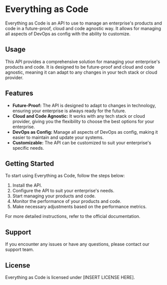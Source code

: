 # Everything as Code

Everything as Code is an API to use to manage an enterprise's products and code in a future-proof, cloud and code agnostic way. It allows for managing all aspects of DevOps as config with the ability to customize.

## Usage

This API provides a comprehensive solution for managing your enterprise's products and code. It is designed to be future-proof and cloud and code agnostic, meaning it can adapt to any changes in your tech stack or cloud provider.

## Features

- **Future-Proof:** The API is designed to adapt to changes in technology, ensuring your enterprise is always ready for the future.
- **Cloud and Code Agnostic:** It works with any tech stack or cloud provider, giving you the flexibility to choose the best options for your enterprise.
- **DevOps as Config:** Manage all aspects of DevOps as config, making it easier to maintain and update your systems.
- **Customizable:** The API can be customized to suit your enterprise's specific needs.

## Getting Started

To start using Everything as Code, follow the steps below:

1. Install the API.
2. Configure the API to suit your enterprise's needs.
3. Start managing your products and code.
4. Monitor the performance of your products and code.
5. Make necessary adjustments based on the performance metrics.

For more detailed instructions, refer to the official documentation.

## Support

If you encounter any issues or have any questions, please contact our support team.

## License

Everything as Code is licensed under [INSERT LICENSE HERE].